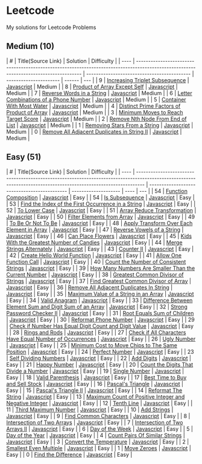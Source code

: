 # Leetcode

My solutions for Leetcode Problems

## Medium (10)

| #    | Title(Source Link)                                                                                                                    | Solution                                    | Difficulty             |
| ---- | ------------------------------------------------------------------------------------------------------------------------------------- | ------------------------------------------- | ---------------------- | ------ | --- |
| 9    | [Increasing Triplet Subsequence](https://leetcode.com/problems/increasing-triplet-subsequence/description/)                           | [Javascript](./medium)                      | Medium                 |
| 8    | [Product of Array Except Self](https://leetcode.com/problems/product-of-array-except-self/description/)                               | [Javascript](./medium/productExceptSelf.js) | Medium                 |
| 7    | [Reverse Words in a String](https://leetcode.com/problems/reverse-words-in-a-string/description/)                                     | [Javascript](./medium/reverseWords.js)      | Medium                 |
| 6    | [Letter Combinations of a Phone Number](https://leetcode.com/problems/letter-combinations-of-a-phone-number/description/)             | [Javascript](./medium/letterComb.js)        | Medium                 |
| 5    | [Container With Most Water](https://leetcode.com/problems/container-with-most-water/description/)                                     | [Javascript](./medium/maxWater.js)          | Medium                 |
| 4    | [Distinct Prime Factors of Product of Array](https://leetcode.com/problems/distinct-prime-factors-of-product-of-array/description/)   | [Javascript](./medium/distinctPrime.js)     | Medium                 |
| 3    | [Minimum Moves to Reach Target Score](https://leetcode.com/problems/minimum-moves-to-reach-target-score/description/)                 | [Javascript](./medium/minimal-moves.js)     | Medium                 |
| 2    | [Remove Nth Node From End of List](https://leetcode.com/problems/remove-nth-node-from-end-of-list/description/)                       | [Javascript](./medium/removeNthNode.js)     | Medium                 |
| 1    | [Removing Stars From a String](https://leetcode.com/problems/removing-stars-from-a-string/description/)                               | [Javascript](./medium/removeStars.js)       | Medium                 |
| 0    | [Remove All Adjacent Duplicates in String II](https://leetcode.com/problems/remove-all-adjacent-duplicates-in-string-ii/description/) | [Javascript](./medium/removeDuplicates2.js) | Medium                 |

## Easy (51)

| #    | Title(Source Link)                                                                                                                                              | Solution                                     | Difficulty           |
| ---- | --------------------------------------------------------------------------------------------------------------------------------------------------------------- | -------------------------------------------- | -------------------- | ---- | --- |
| 54   | [Function Composition](https://leetcode.com/problems/function-composition/description/)                                                                         | [Javascript](./easy/fnComposition.js)        | Easy                 |
| 54   | [Is Subsequence](https://leetcode.com/problems/is-subsequence/description/)                                                                                     | [Javascript](./easy/isSubsequence.js)        | Easy                 |
| 53   | [Find the Index of the First Occurrence in a String](https://leetcode.com/problems/find-the-index-of-the-first-occurrence-in-a-string/description/)             | [Javascript](./easy/firstOccurence.js)       | Easy                 |
| 52   | [To Lower Case](https://leetcode.com/problems/to-lower-case/description/)                                                                                       | [Javascript](./easy/toLowerCase.js)          | Easy                 |
| 51   | [Array Reduce Transformation](https://leetcode.com/problems/array-reduce-transformation/description/)                                                           | [Javascript](./easy/reduce.js)               | Easy                 |
| 50   | [Filter Elements from Array](https://leetcode.com/problems/filter-elements-from-array/description/)                                                             | [Javascript](./easy/filter.js)               | Easy                 |
| 49   | [To Be Or Not To Be](https://leetcode.com/problems/to-be-or-not-to-be/description/)                                                                             | [Javascript](./easy/expect.js)               | Easy                 |
| 48   | [Apply Transform Over Each Element in Array](https://leetcode.com/problems/apply-transform-over-each-element-in-array/description/)                             | [Javascript](./easy/map.js)                  | Easy                 |
| 47   | [Reverse Vowels of a String](https://leetcode.com/problems/reverse-vowels-of-a-string/description/)                                                             | [Javascript](./easy/reverseVowels.js)        | Easy                 |
| 46   | [Can Place Flowers](https://leetcode.com/problems/can-place-flowers/description/)                                                                               | [Javascript](./easy/canPlaceFlowers.js)      | Easy                 |
| 45   | [Kids With the Greatest Number of Candies](https://leetcode.com/problems/kids-with-the-greatest-number-of-candies/description/)                                 | [Javascript](./easy/kidsWithCandies.js)      | Easy                 |
| 44   | [Merge Strings Alternately](https://leetcode.com/problems/merge-strings-alternately/description/)                                                               | [Javascript](./easy/mergeStrings.js)         | Easy                 |
| 43   | [Counter II](https://leetcode.com/problems/counter-ii/description/)                                                                                             | [Javascript](./easy/counter2.js)             | Easy                 |
| 42   | [Create Hello World Function](https://leetcode.com/problems/create-hello-world-function/description/)                                                           | [Javascript](./easy/helloWorld.js)           | Easy                 |
| 41   | [Allow One Function Call](https://leetcode.com/problems/allow-one-function-call/description/)                                                                   | [Javascript](./easy/onceFn.js)               | Easy                 |
| 40   | [Count the Number of Consistent Strings](https://leetcode.com/problems/count-the-number-of-consistent-strings/description/)                                     | [Javascript](./easy/consistentStrings.js)    | Easy                 |
| 39   | [How Many Numbers Are Smaller Than the Current Number](https://leetcode.com/problems/how-many-numbers-are-smaller-than-the-current-number/description/)         | [Javascript](./easy/smallerThanCurrent.js)   | Easy                 |
| 38   | [Greatest Common Divisor of Strings](https://leetcode.com/problems/greatest-common-divisor-of-strings/description/)                                             | [Javascript](./easy/gcdOfStrings.js)         | Easy                 |
| 37   | [Find Greatest Common Divisor of Array](https://leetcode.com/problems/find-greatest-common-divisor-of-array/description/)                                       | [Javascript](./easy/findGCD.js)              | Easy                 |
| 36   | [Remove All Adjacent Duplicates In String](https://leetcode.com/problems/remove-all-adjacent-duplicates-in-string/description/)                                 | [Javascript](./easy/removeDuplicates.js)     | Easy                 |
| 35   | [Maximum Value of a String in an Array](https://leetcode.com/problems/maximum-value-of-a-string-in-an-array/description/)                                       | [Javascript](./easy/maxStringValue.js)       | Easy                 |
| 34   | [Valid Anagram](https://leetcode.com/problems/valid-anagram/description/)                                                                                       | [Javascript](./easy/isAnagram.js)            | Easy                 |
| 33   | [Difference Between Element Sum and Digit Sum of an Array](https://leetcode.com/problems/difference-between-element-sum-and-digit-sum-of-an-array/)             | [Javascript](./easy/differenceOfSum.js)      | Easy                 |
| 32   | [Strong Password Checker II](https://leetcode.com/problems/strong-password-checker-ii/)                                                                         | [Javascript](./easy/strongPwd.js)            | Easy                 |
| 31   | [Root Equals Sum of Children](https://leetcode.com/problems/root-equals-sum-of-children/description/)                                                           | [Javascript](./easy/checkTree.js)            | Easy                 |
| 30   | [Reformat Phone Number](https://leetcode.com/problems/reformat-phone-number/description/)                                                                       | [Javascript](./easy/reformatPhoneNumber.js)  | Easy                 |
| 29   | [Check if Number Has Equal Digit Count and Digit Value](https://leetcode.com/problems/check-if-number-has-equal-digit-count-and-digit-value/description/)       | [Javascript](./easy/digitCount.js)           | Easy                 |
| 28   | [Rings and Rods](https://leetcode.com/problems/rings-and-rods/)                                                                                                 | [Javascript](./easy/ringsAndRods.js)         | Easy                 |
| 27   | [Check if All Characters Have Equal Number of Occurrences](https://leetcode.com/problems/check-if-all-characters-have-equal-number-of-occurrences/description/) | [Javascript](./easy/p3.js)                   | Easy                 |
| 26   | [Ugly Number](https://leetcode.com/problems/ugly-number/)                                                                                                       | [Javascript](./easy/uglyNumber.js)           | Easy                 |
| 25   | [Minimum Cost to Move Chips to The Same Position](https://leetcode.com/problems/minimum-cost-to-move-chips-to-the-same-position/description/)                   | [Javascript](./easy/minCostToMoveChips.js)   | Easy                 |
| 24   | [Perfect Number](https://leetcode.com/problems/perfect-number/description/)                                                                                     | [Javascript](./easy/perfectNumber.js)        | Easy                 |
| 23   | [Self Dividing Numbers](https://leetcode.com/problems/self-dividing-numbers/description/)                                                                       | [Javascript](./easy/selfDividingNumbers.js)  | Easy                 |
| 22   | [Add Digits](https://leetcode.com/problems/add-digits/description/)                                                                                             | [Javascript](./)                             | Easy                 |
| 21   | [Happy Number](https://leetcode.com/problems/happy-number/description/)                                                                                         | [Javascript](./)                             | Easy                 |
| 20   | [Count the Digits That Divide a Number](https://leetcode.com/problems/count-the-digits-that-divide-a-number/description/)                                       | [Javascript](./easy/countDigits.js)          | Easy                 |
| 19   | [Single Number](https://leetcode.com/problems/single-number/description/)                                                                                       | [Javascript](./easy/singleNumber.js)         | Easy                 |
| 18   | [Valid Parenthesis](https://leetcode.com/problems/valid-parentheses/description/)                                                                               | [Javascript](./easy/validParenthesis.js)     | Easy                 |
| 17   | [Best Time to Buy and Sell Stock](https://leetcode.com/problems/best-time-to-buy-and-sell-stock/description/)                                                   | [Javascript](./easy/maxProfit.js)            | Easy                 |
| 16   | [Pascal's Triangle](https://leetcode.com/problems/pascals-triangle/description/)                                                                                | [Javascript](./easy/pascalTriangle.js)       | Easy                 |
| 15   | [Pascal's Triangle II](https://leetcode.com/problems/pascals-triangle-ii/description/)                                                                          | [Javascript](./easy/pascalTriangle2.js)      | Easy                 |
| 14   | [Reformat The String](https://leetcode.com/problems/reformat-the-string/description/)                                                                           | [Javascript](./easy/reformat.js)             | Easy                 |
| 13   | [Maximum Count of Positive Integer and Negative Integer](https://leetcode.com/problems/maximum-count-of-positive-integer-and-negative-integer/description/)     | [Javascript](./easy/p1.js)                   | Easy                 |
| 12   | [Tenth Line](https://leetcode.com/problems/tenth-line/description/)                                                                                             | [Javascript](./easy/bashPrint10.js)          | Easy                 |
| 11   | [Third Maximum Number](https://leetcode.com/problems/third-maximum-number/description/)                                                                         | [Javascript](./easy/p2.js)                   | Easy                 |
| 10   | [Add Strings](https://leetcode.com/problems/add-strings/description/)                                                                                           | [Javascript](./easy/addStrings.js)           | Easy                 |
| 9    | [Find Common Characters](https://leetcode.com/problems/find-common-characters/)                                                                                 | [Javascript](./easy/commonChars.js)          | Easy                 |
| 8    | [Intersection of Two Arrays](https://leetcode.com/problems/intersection-of-two-arrays/description/)                                                             | [Javascript](./easy/intersection.js)         | Easy                 |
| 7    | [Intersection of Two Arrays II](https://leetcode.com/problems/intersection-of-two-arrays-ii/description/)                                                       | [Javascript](./easy/intersection2.js)        | Easy                 |
| 6    | [Day of the Week](https://leetcode.com/problems/day-of-the-week/description/)                                                                                   | [Javascript](./easy/dayOfTheWeek.js)         | Easy                 |
| 5    | [Day of the Year](https://leetcode.com/problems/day-of-the-year/description/)                                                                                   | [Javascript](./easy/p4.js)                   | Easy                 |
| 4    | [Count Pairs Of Similar Strings](https://leetcode.com/problems/count-pairs-of-similar-strings/)                                                                 | [Javascript](./easy/similarPairs.js)         | Easy                 |
| 3    | [Convert the Temperature](https://leetcode.com/problems/convert-the-temperature/description/)                                                                   | [Javascript](./easy/covertTemperature.js)    | Easy                 |
| 2    | [Smallest Even Multiple](https://leetcode.com/problems/smallest-even-multiple/description/)                                                                     | [Javascript](./easy/smallestEvenMultiple.js) | Easy                 |
| 1    | [Move Zeroes](https://leetcode.com/problems/move-zeroes/)                                                                                                       | [Javascript](./easy/moveZeroes.js)           | Easy                 |
| 0    | [Find the Difference](https://leetcode.com/problems/find-the-difference/)                                                                                       | [Javascript](./easy/findTheDifference.js)    | Easy                 |
